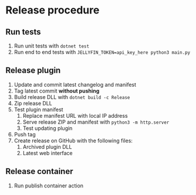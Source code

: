 # Release procedure

## Run tests

1. Run unit tests with `dotnet test`
2. Run end to end tests with `JELLYFIN_TOKEN=api_key_here python3 main.py`

## Release plugin

1. Update and commit latest changelog and manifest
2. Tag latest commit **without pushing**
3. Build release DLL with `dotnet build -c Release`
4. Zip release DLL
5. Test plugin manifest
   1. Replace manifest URL with local IP address
   2. Serve release ZIP and manifest with `python3 -m http.server`
   3. Test updating plugin
6. Push tag
7. Create release on GitHub with the following files:
   1. Archived plugin DLL
   2. Latest web interface

## Release container

1. Run publish container action
